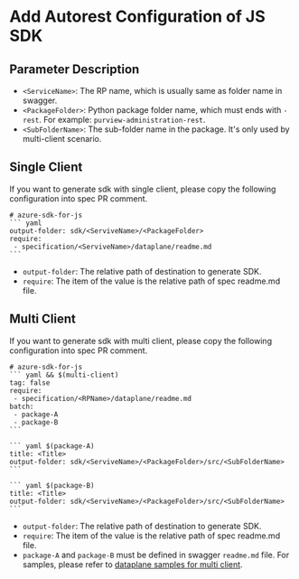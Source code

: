 # Add Autorest Configuration of JS SDK

## Parameter Description

- `<ServiceName>`: The RP name, which is usually same as folder name in swagger.
- `<PackageFolder>`: Python package folder name, which must ends with `-rest`. For example: `purview-administration-rest`.
- `<SubFolderName>`: The sub-folder name in the package. It's only used by multi-client scenario. 

## Single Client
If you want to generate sdk with single client, please copy the following configuration into spec PR comment.
~~~
# azure-sdk-for-js
``` yaml
output-folder: sdk/<ServiveName>/<PackageFolder>
require:
 - specification/<ServiveName>/dataplane/readme.md
```
~~~
- `output-folder`: The relative path of destination to generate SDK.
- `require`: The item of the value is the relative path of spec readme.md file.

## Multi Client
If you want to generate sdk with multi client, please copy the following configuration into spec PR comment.
~~~
# azure-sdk-for-js
``` yaml && $(multi-client)
tag: false
require:
 - specification/<RPName>/dataplane/readme.md
batch:
 - package-A
 - package-B
```

``` yaml $(package-A)
title: <Title>
output-folder: sdk/<ServiveName>/<PackageFolder>/src/<SubFolderName>
```

``` yaml $(package-B)
title: <Title>
output-folder: sdk/<ServiveName>/<PackageFolder>/src/<SubFolderName>
```
~~~
- `output-folder`: The relative path of destination to generate SDK.
- `require`: The item of the value is the relative path of spec readme.md file.
- `package-A` and `package-B` must be defined in swagger `readme.md` file. For samples, please refer to [dataplane samples for multi client](../../samplefiles-dp/samplefiles-dp-for-multi-client).